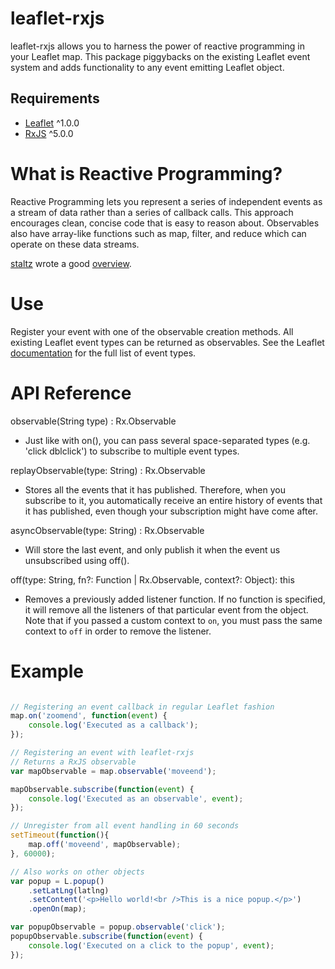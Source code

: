 # leaflet-rxjs

leaflet-rxjs allows you to harness the power of reactive programming in your Leaflet map. This package piggybacks on the existing Leaflet event system and adds functionality to any event emitting Leaflet object. 

## Requirements ##
- [Leaflet](http://leafletjs.com/) ^1.0.0
- [RxJS](https://github.com/Reactive-Extensions/RxJS) ^5.0.0

# What is Reactive Programming? ##
Reactive Programming lets you represent a series of independent events as a stream of data rather than a series of callback calls. This approach encourages clean, concise code that is easy to reason about. Observables also have array-like functions such as map, filter, and reduce which can operate on these data streams.

[staltz](https://github.com/staltz) wrote a good [overview](https://gist.github.com/staltz/868e7e9bc2a7b8c1f754).

# Use #
Register your event with one of the observable creation methods. All existing Leaflet event types can be returned as observables. See the Leaflet [documentation](http://leafletjs.com/reference.html) for the full list of event types.

# API Reference #

observable(String type) : Rx.Observable
- Just like with on(), you can pass several space-separated types (e.g. 'click dblclick') to subscribe to multiple event types. 

replayObservable(type: String) : Rx.Observable
- Stores all the events that it has published. Therefore, when you subscribe to it, you automatically receive an entire history of events that it has published, even though your subscription might have come after.

asyncObservable(type: String) : Rx.Observable
- Will store the last event, and only publish it when the event us unsubscribed using off().

off(type: String, fn?: Function | Rx.Observable, context?: Object): this
- Removes a previously added listener function. If no function is specified, it will remove all the listeners of that particular event from the object. Note that if you passed a custom context to `on`, you must pass the same context to `off` in order to remove the listener.

# Example #

```js

// Registering an event callback in regular Leaflet fashion
map.on('zoomend', function(event) {
	console.log('Executed as a callback');
});

// Registering an event with leaflet-rxjs
// Returns a RxJS observable
var mapObservable = map.observable('moveend');

mapObservable.subscribe(function(event) {
    console.log('Executed as an observable', event);
});

// Unregister from all event handling in 60 seconds
setTimeout(function(){
	map.off('moveend', mapObservable);
}, 60000);

// Also works on other objects
var popup = L.popup()
    .setLatLng(latlng)
    .setContent('<p>Hello world!<br />This is a nice popup.</p>')
    .openOn(map);

var popupObservable = popup.observable('click');
popupObservable.subscribe(function(event) {
    console.log('Executed on a click to the popup', event);
});

```